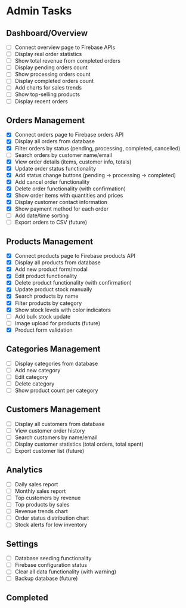 # Admin Tasks

## Dashboard/Overview

- [ ] Connect overview page to Firebase APIs
- [ ] Display real order statistics
- [ ] Show total revenue from completed orders
- [ ] Display pending orders count
- [ ] Show processing orders count
- [ ] Display completed orders count
- [ ] Add charts for sales trends
- [ ] Show top-selling products
- [ ] Display recent orders

## Orders Management

- [x] Connect orders page to Firebase orders API
- [x] Display all orders from database
- [x] Filter orders by status (pending, processing, completed, cancelled)
- [ ] Search orders by customer name/email
- [x] View order details (items, customer info, totals)
- [x] Update order status functionality
- [x] Add status change buttons (pending -> processing -> completed)
- [x] Add cancel order functionality
- [x] Delete order functionality (with confirmation)
- [x] Show order items with quantities and prices
- [x] Display customer contact information
- [x] Show payment method for each order
- [ ] Add date/time sorting
- [ ] Export orders to CSV (future)

## Products Management

- [x] Connect products page to Firebase products API
- [x] Display all products from database
- [x] Add new product form/modal
- [x] Edit product functionality
- [x] Delete product functionality (with confirmation)
- [x] Update product stock manually
- [x] Search products by name
- [x] Filter products by category
- [x] Show stock levels with color indicators
- [ ] Add bulk stock update
- [ ] Image upload for products (future)
- [x] Product form validation

## Categories Management

- [ ] Display categories from database
- [ ] Add new category
- [ ] Edit category
- [ ] Delete category
- [ ] Show product count per category

## Customers Management

- [ ] Display all customers from database
- [ ] View customer order history
- [ ] Search customers by name/email
- [ ] Display customer statistics (total orders, total spent)
- [ ] Export customer list (future)

## Analytics

- [ ] Daily sales report
- [ ] Monthly sales report
- [ ] Top customers by revenue
- [ ] Top products by sales
- [ ] Revenue trends chart
- [ ] Order status distribution chart
- [ ] Stock alerts for low inventory

## Settings

- [ ] Database seeding functionality
- [ ] Firebase configuration status
- [ ] Clear all data functionality (with warning)
- [ ] Backup database (future)

## Completed
